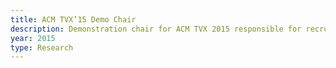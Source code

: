 ```yaml
---
title: ACM TVX’15 Demo Chair
description: Demonstration chair for ACM TVX 2015 responsible for recruiting, reviewing and producing the demo session on the ground in Brussels.
year: 2015
type: Research
---
```

